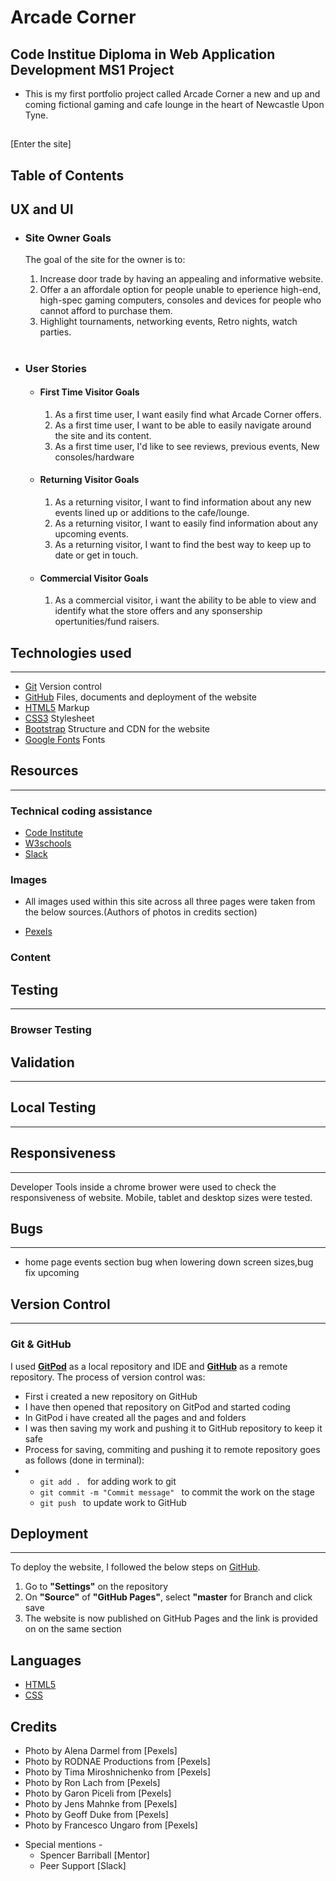 

# Arcade Corner

## Code Institue Diploma in Web Application Development MS1 Project
 
 - This is my first portfolio project called Arcade Corner a new and up and coming fictional gaming and cafe lounge in the heart of Newcastle Upon Tyne.

##

[Enter the site]

## Table of Contents




## UX and UI

- ### Site Owner Goals

  The goal of the site for the owner is to:

  1. Increase door trade by having an appealing and informative website.
  2. Offer a an affordale option for people unable to eperience  high-end, high-spec gaming computers, consoles and devices for people who cannot afford to purchase them.
  3. Highlight tournaments, networking events, Retro nights, watch parties. 


#

- ### User Stories

  - #### First Time Visitor Goals

    1. As a first time user, I want easily find what Arcade Corner offers. 
    2. As a first time user, I want to be able to easily navigate around the site and its content.
    3. As a first time user, I'd like to see reviews, previous events, New consoles/hardware

  - #### Returning Visitor Goals

    1. As a returning visitor, I want to find information about any new events lined up or additions to the cafe/lounge.
    2. As a returning visitor, I want to easily find information about any upcoming events.
    3. As a returning visitor, I want to find the best way to keep up to date or get in touch.

  - #### Commercial Visitor Goals

    1. As a commercial visitor, i want the ability to be able to view and identify what the store offers and any sponsership opertunities/fund raisers.



## Technologies used
---
* [Git](https://git-scm.com/) Version control
* [GitHub](https://github.com/) Files, documents and deployment of the website
* [HTML5](https://en.wikipedia.org/wiki/HTML) Markup
* [CSS3](https://en.wikipedia.org/wiki/CSS) Stylesheet
* [Bootstrap](https://getbootstrap.com/) Structure and CDN for the website
* [Google Fonts](https://fonts.google.com/) Fonts




## Resources
---
### Technical coding assistance
* [Code Institute](https://codeinstitute.net/) 
* [W3schools](https://www.w3schools.com/)
* [Slack](https://slack.com/intl/en-gb/)

### Images
 
 - All images used within this site across all three pages were taken from the below sources.(Authors of photos in credits section)

* [Pexels](https://www.pexels.com/)
### Content


## Testing 
---

### Browser Testing


## Validation
---



## Local Testing
---



## Responsiveness
---

 Developer Tools inside a chrome brower were used to check the responsiveness of website. Mobile, tablet and desktop sizes were tested.


## Bugs
---
- home page events section bug when lowering down screen sizes,bug fix upcoming

## Version Control
---

### Git & GitHub

I used **[GitPod](https://gitpod.io/)** as a local repository and IDE and **[GitHub](https://github.com/)** as a remote repository. The process of version control was:

* First i created a new repository on GitHub 
* I have then opened that repository on GitPod and started coding
* In GitPod i have created all the pages and and folders 
* I was then saving my work and pushing it to GitHub repository to keep it safe
* Process for saving, commiting and pushing it to remote repository goes as follows (done in terminal):
*   * `git add . `  for adding work to git
    * `git commit -m "Commit message" `  to commit the work on the stage
    * `git push `  to update work to GitHub

## Deployment
---

To deploy the website, I followed the below steps on [GitHub](https://github.com/).
1. Go to **"Settings"** on the repository
2. On **"Source"** of **"GitHub Pages"**, select **"master** for Branch and click save
3. The website is now published on GitHub Pages and the link is provided on on the same section
 
  ## Languages

  - [HTML5](https://en.wikipedia.org/wiki/HTML5)
  - [CSS](https://en.wikipedia.org/wiki/CSS)


## Credits

 - Photo by Alena Darmel from [Pexels]
 - Photo by RODNAE Productions from [Pexels]
 - Photo by Tima Miroshnichenko from [Pexels] 
 - Photo by Ron Lach from [Pexels]
 - Photo by Garon Piceli from [Pexels] 
 - Photo by Jens Mahnke from [Pexels]
 - Photo by Geoff Duke from [Pexels] 
 - Photo by Francesco Ungaro from [Pexels]

 * Special mentions - 
   - Spencer Barriball [Mentor]
   - Peer Support [Slack]